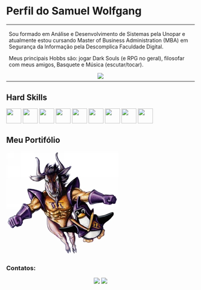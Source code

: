 # Perfil do Samuel Wolfgang

<p align="right">
<table width="100%">
<tr><td valign="top" width="50%">

Sou formado em Análise e Desenvolvimento de Sistemas pela Unopar e atualmente estou cursando Master of Business Administration (MBA) em Segurança da Informação pela Descomplica Faculdade Digital.

Meus principais Hobbs são: jogar Dark Souls (e RPG no geral), filosofar com meus amigos, Basquete e Música (escutar/tocar).
  
<div align="center"> 
  <img src="https://c.tenor.com/A8lPgA2FJC0AAAAC/tenor.gif">
</div>

</td></tr>
</table>
</p>

## Hard Skills

<img src="https://cdn.jsdelivr.net/gh/devicons/devicon@latest/icons/linux/linux-original.svg" width="40" height="40"/> <img src="https://cdn.jsdelivr.net/gh/devicons/devicon@latest/icons/python/python-original.svg" width="40" height="40"/> <img src="https://cdn.jsdelivr.net/gh/devicons/devicon@latest/icons/c/c-original.svg" width="40" height="40"/> <img src="https://cdn.jsdelivr.net/gh/devicons/devicon@latest/icons/flask/flask-original.svg" width="40" height="40"/> <img src="https://cdn.jsdelivr.net/gh/devicons/devicon@latest/icons/swagger/swagger-original.svg" width="40" height="40"/> <img src="https://cdn.jsdelivr.net/gh/devicons/devicon@latest/icons/html5/html5-original.svg" width="40" height="40"/> <img src="https://cdn.jsdelivr.net/gh/devicons/devicon@latest/icons/css3/css3-original.svg" width="40" height="40"/> <img src="https://cdn.jsdelivr.net/gh/devicons/devicon@latest/icons/git/git-original.svg" width="40" height="40"/> <img src="https://cdn.jsdelivr.net/gh/devicons/devicon@latest/icons/amazonwebservices/amazonwebservices-original-wordmark.svg" width="40" height="40"/>

## Meu Portifólio
<a href="https://www.samuelwolfgang.com.br/" target="_blank"><img src=gnu-linux.jpg></a>

### Contatos:
<div align="center"> 
  <a href="https://www.linkedin.com/in/samuelwolfgang/" target="_blank"><img src="https://img.shields.io/badge/-LinkedIn-%230077B5?style=for-the-badge&logo=linkedin&logoColor=white" target="_blank"></a>
  <a href = "mailto:jsamuelwolfgang@gmail.com"><img src="https://img.shields.io/badge/-Gmail-%23333?style=for-the-badge&logo=gmail&logoColor=white" target="_blank"></a> 
</div>

